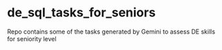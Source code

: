 # de_sql_tasks_for_seniors
Repo contains some of the tasks generated by Gemini to assess DE skills for seniority level
